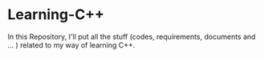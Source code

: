 # Learning-C++
In this Repository, I'll put all the stuff (codes, requirements, documents and ... ) related to my way of learning C++.
